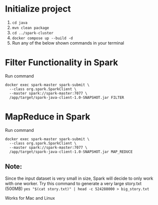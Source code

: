 # Initialize project

1. `cd java`
2. `mvn clean package`
3. `cd ../spark-cluster`
4. `docker compose up --build -d`
5. Run any of the below shown commands in your terminal

# Filter Functionality in Spark

Run command
```
docker exec spark-master spark-submit \
  --class org.spark.SparkClient \
  --master spark://spark-master:7077 \
  /app/target/spark-java-client-1.0-SNAPSHOT.jar FILTER
```

# MapReduce in Spark

Run command
```
docker exec spark-master spark-submit \
  --class org.spark.SparkClient \
  --master spark://spark-master:7077 \
  /app/target/spark-java-client-1.0-SNAPSHOT.jar MAP_REDUCE
```


## Note:
Since the input dataset is very small in size, Spark will decide to only work with one worker. 
Try this command to generate a very large story.txt (500MB)
`yes "$(cat story.txt)" | head -c 524288000 > big_story.txt`

Works for Mac and Linux
